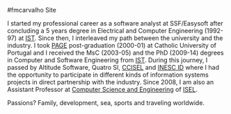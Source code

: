 #fmcarvalho Site

I started my professional career as a software analyst at SSF/Easysoft after 
concluding a 5 years degree in Electrical and Computer Engineering (1992-97) at 
[IST](https://tecnico.ulisboa.pt/). Since then, I interleaved my path between the 
university and the industry.
I took [PAGE](https://www.clsbe.lisboa.ucp.pt/general-management-program/overview)
post-graduation (2000-01) at Catholic University of Portugal and I received the 
MsC (2003-05) and the PhD (2009-14) degrees in Computer and Software Engineering 
from [IST]( https://tecnico.ulisboa.pt/). 
During this journey, I passed by Altitude Software, Quatro SI, [CCISEL]( http://www.cc.isel.ipl.pt/)
and [INESC ID]( https://www.inesc-id.pt/) where I had the opportunity to
participate in different kinds of information systems projects in direct
partnership with the industry. 
Since 2008, I am also an Assistant Professor at 
[Computer Science and Engineering](https://www.isel.pt/en/departamento/engenharia-electronica-e-telecomunicacoes-e-de-computadores)
of [ISEL](https://www.isel.pt/).

Passions? Family, development, sea, sports and traveling worldwide.